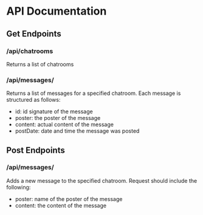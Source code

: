 # API Documentation

## Get Endpoints

### /api/chatrooms

Returns a list of chatrooms

### /api/messages/<chatroom>

Returns a list of messages for a specified chatroom. Each message is structured as follows:

* id: id signature of the message
* poster: the poster of the message
* content: actual content of the message
* postDate: date and time the message was posted

## Post Endpoints

### /api/messages/<chatroom>

Adds a new message to the specified chatroom. Request should include the following:

* poster: name of the poster of the message
* content: the content of the message
